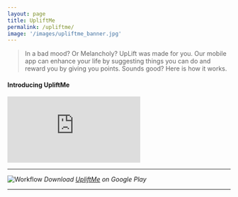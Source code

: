 ```yaml
---
layout: page
title: UpliftMe
permalink: /upliftme/
image: '/images/upliftme_banner.jpg'
---
```


> In a bad mood? Or Melancholy? UpLift was made for you. Our mobile app can enhance your life by suggesting things
you can do and reward you by giving you points. Sounds good? Here is how it works.

#### Introducing UpliftMe

<p><iframe src="https://www.youtube.com/embed/CqzpO5eYuWQ" frameborder="0" allowfullscreen></iframe></p>

***

![Workflow]({{site.baseurl}}/images/google.jpg)
*Download [UpliftMe](https://play.google.com/store/apps/details?id=com.barmpas.upliftme) on Google Play*


***
